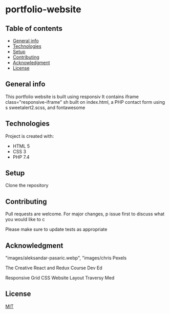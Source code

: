 # portfolio-website

## Table of contents

- [General info](#general-info)
- [Technologies](#technologies)
- [Setup](#setup)
- [Contributing](#contributing)
- [Acknowledgment](#acknowledgment)
- [License](#license)

## General info

This portfolio website is built using responsiv
It contains iframe class="responsive-iframe" sh
built on index.html, a PHP contact form using s
sweetalert2.scss, and fontawesome

## Technologies

Project is created with:

- HTML 5
- CSS 3
- PHP 7.4

## Setup

Clone the repository

## Contributing

Pull requests are welcome. For major changes, p
issue first to discuss what you would like to c

Please make sure to update tests as appropriate

## Acknowledgment

"images/aleksandar-pasaric.webp", "images/chris
Pexels

The Creative React and Redux Course Dev Ed

Responsive Grid CSS Website Layout Traversy Med

## License

[MIT](https://choosealicense.com/licenses/mit/)
